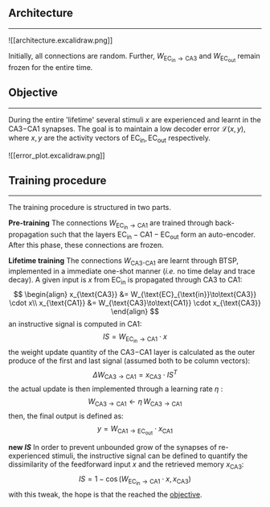 

## Architecture
---

![[architecture.excalidraw.png]]

Initially, all connections are random. Further, $W_{\text{EC}_{\text{in}}\to \text{CA3}}$ and $W_{\text{EC}_{\text{out}}}$ remain frozen for the entire time.

## Objective
---
During the entire 'lifetime' several stimuli $x$ are experienced and learnt in the CA3$-$CA1 synapses. The goal is to maintain a low decoder error $\mathcal{L}(x,y)$, where $x,y$ are the activity vectors of $\text{EC}_{\text{in}},\text{EC}_{\text{out}}$ respectively.

![[error_plot.excalidraw.png]]

## Training procedure
---
The training procedure is structured in two parts.

**Pre-training** 
The connections $W_{\text{EC}_\text{in}\to\text{CA1}}$ are trained through back-propagation such that the layers $\text{EC}_{\text{in}}-\text{CA1}-\text{EC}_{\text{out}}$ form an auto-encoder.  After this phase, these connections are frozen.

**Lifetime training**
The connections  $W_{\text{CA3-CA1}}$ are learnt through BTSP, implemented in a immediate one-shot manner (*i.e.* no time delay and trace decay). A given input is $x$ from $\text{EC}_{\text{in}}$ is propagated through CA3 to CA1: $$ \begin{align} x_{\text{CA3}} &= W_{\text{EC}_{\text{in}}\to\text{CA3}} \cdot x\\ x_{\text{CA1}} &= W_{\text{CA3}\to\text{CA1}} \cdot x_{\text{CA3}}  \end{align} $$ 
an instructive signal is computed in CA1:  $$ IS = W_{\text{EC}_{\text{in}}\to\text{CA1}}\cdot x $$
the weight update quantity of the CA3$-$CA1 layer is calculated as the outer produce of the first and last signal (assumed both to be column vectors): $$ \Delta W_{\text{CA3}\to\text{CA1}} = x_{\text{CA3}} \cdot IS^{T} $$ 
the actual update is then implemented through a learning rate $\eta$ : $$ W_{\text{CA3}\to\text{CA1}}\leftarrow \eta\,W_{\text{CA3}\to\text{CA1}} $$ 
then, the final output is defined as: 
$$
y=W_{\text{CA1}\to\text{EC}_\text{out}}\cdot x_{\text{CA1}}
$$ 

**new $IS$**
In order to prevent unbounded grow of the synapses of re-experienced stimuli, the instructive signal can be defined to quantify the dissimilarity of the feedforward input $x$ and the retrieved memory $x_{\text{CA3}}$:
$$
IS = 1 - \cos\left(W_{\text{EC}_{\text{in}}\to{\text{CA1}}}\cdot x, x_{\text{CA3}}\right)
$$
with this tweak, the hope is that the reached the [objective](#Objective).

